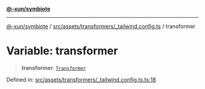 [**@-xun/symbiote**](../../../../../README.md)

***

[@-xun/symbiote](../../../../../README.md) / [src/assets/transformers/\_tailwind.config.ts](../README.md) / transformer

# Variable: transformer

> **transformer**: [`Transformer`](../../../type-aliases/Transformer.md)

Defined in: [src/assets/transformers/\_tailwind.config.ts.ts:18](https://github.com/Xunnamius/symbiote/blob/2376b219bdb1558890876bfc92d0b193f658dcce/src/assets/transformers/_tailwind.config.ts.ts#L18)
